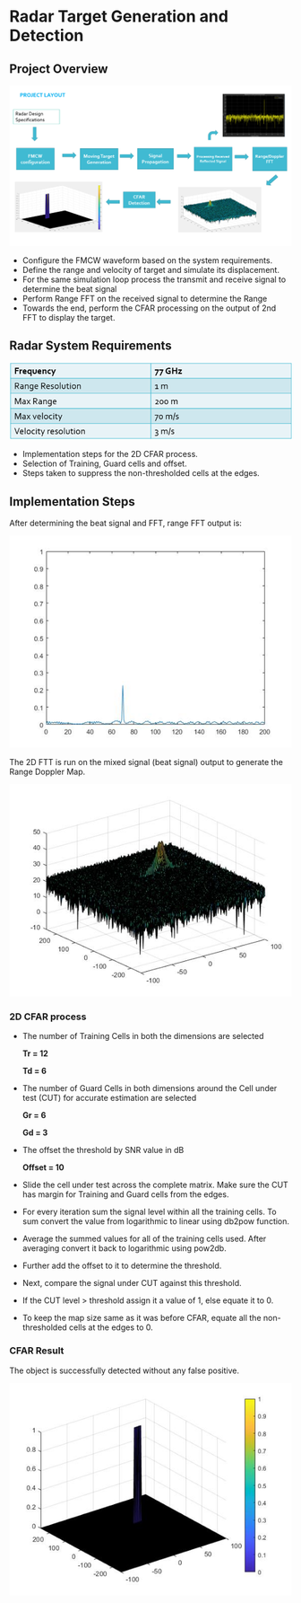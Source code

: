 # Radar Target Generation and Detection

## Project Overview

![project_overview](media/project_overview.png)

- Configure the FMCW waveform based on the system requirements.
- Define the range and velocity of target and simulate its displacement.
- For the same simulation loop process the transmit and receive signal to determine the beat signal
- Perform Range FFT on the received signal to determine the Range
- Towards the end, perform the CFAR processing on the output of 2nd FFT to display the target.

## Radar System Requirements

![img](media/requirement.png)

- Implementation steps for the 2D CFAR process.
- Selection of Training, Guard cells and offset.
- Steps taken to suppress the non-thresholded cells at the edges.



## Implementation Steps

After determining the beat signal and FFT, range FFT output is:

![fft1](media/fft1.jpg)

The 2D FTT is run on the mixed signal (beat signal) output to generate the Range Doppler Map.

![fft2](media/fft2.jpg)

### 2D CFAR process

- The number of Training Cells in both the dimensions are selected

  **Tr = 12**

  **Td = 6**

- The number of Guard Cells in both dimensions around the Cell under test (CUT) for accurate estimation are selected

  **Gr = 6**

  **Gd = 3**

- The offset the threshold by SNR value in dB

  **Offset = 10**

- Slide the cell under test across the complete matrix. Make sure the CUT has margin for Training and Guard cells from the edges.

- For every iteration sum the signal level within all the training cells. To sum convert the value from logarithmic to linear using db2pow function.

- Average the summed values for all of the training cells used. After averaging convert it back to logarithmic using pow2db.

- Further add the offset to it to determine the threshold.

- Next, compare the signal under CUT against this threshold.

- If the CUT level > threshold assign it a value of 1, else equate it to 0.

- To keep the map size same as it was before CFAR, equate all the non-thresholded cells at the edges to 0.

### CFAR Result

The object is successfully detected without any false positive.

![cfar](media/cfar.jpg)